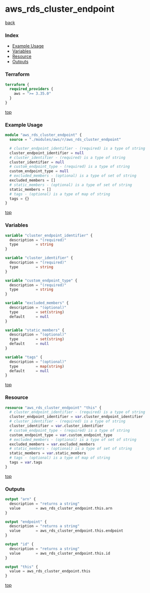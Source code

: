 # aws_rds_cluster_endpoint

[back](../aws.md)

### Index

- [Example Usage](#example-usage)
- [Variables](#variables)
- [Resource](#resource)
- [Outputs](#outputs)

### Terraform

```terraform
terraform {
  required_providers {
    aws = ">= 3.35.0"
  }
}
```

[top](#index)

### Example Usage

```terraform
module "aws_rds_cluster_endpoint" {
  source = "./modules/aws/r/aws_rds_cluster_endpoint"

  # cluster_endpoint_identifier - (required) is a type of string
  cluster_endpoint_identifier = null
  # cluster_identifier - (required) is a type of string
  cluster_identifier = null
  # custom_endpoint_type - (required) is a type of string
  custom_endpoint_type = null
  # excluded_members - (optional) is a type of set of string
  excluded_members = []
  # static_members - (optional) is a type of set of string
  static_members = []
  # tags - (optional) is a type of map of string
  tags = {}
}
```

[top](#index)

### Variables

```terraform
variable "cluster_endpoint_identifier" {
  description = "(required)"
  type        = string
}

variable "cluster_identifier" {
  description = "(required)"
  type        = string
}

variable "custom_endpoint_type" {
  description = "(required)"
  type        = string
}

variable "excluded_members" {
  description = "(optional)"
  type        = set(string)
  default     = null
}

variable "static_members" {
  description = "(optional)"
  type        = set(string)
  default     = null
}

variable "tags" {
  description = "(optional)"
  type        = map(string)
  default     = null
}
```

[top](#index)

### Resource

```terraform
resource "aws_rds_cluster_endpoint" "this" {
  # cluster_endpoint_identifier - (required) is a type of string
  cluster_endpoint_identifier = var.cluster_endpoint_identifier
  # cluster_identifier - (required) is a type of string
  cluster_identifier = var.cluster_identifier
  # custom_endpoint_type - (required) is a type of string
  custom_endpoint_type = var.custom_endpoint_type
  # excluded_members - (optional) is a type of set of string
  excluded_members = var.excluded_members
  # static_members - (optional) is a type of set of string
  static_members = var.static_members
  # tags - (optional) is a type of map of string
  tags = var.tags
}
```

[top](#index)

### Outputs

```terraform
output "arn" {
  description = "returns a string"
  value       = aws_rds_cluster_endpoint.this.arn
}

output "endpoint" {
  description = "returns a string"
  value       = aws_rds_cluster_endpoint.this.endpoint
}

output "id" {
  description = "returns a string"
  value       = aws_rds_cluster_endpoint.this.id
}

output "this" {
  value = aws_rds_cluster_endpoint.this
}
```

[top](#index)